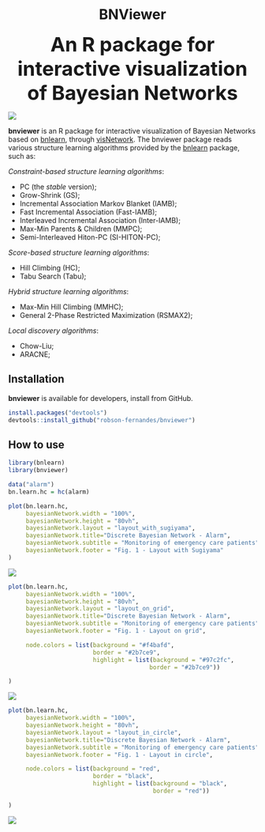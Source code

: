 <b><h1 align="center" >BNViewer</h1></b>

<p align="center">
 <b style='font-size:40px;'>An R package for interactive visualization of Bayesian Networks</b>
</p>

<img src="man/figures/alarm_sugiyama_hc.gif">


**bnviewer** is an R package for interactive visualization of Bayesian Networks based on <a href="http://www.bnlearn.com/" target="_blank">bnlearn</a>, through <a href="https://datastorm-open.github.io/visNetwork/" target="_blank">visNetwork</a>. The bnviewer package reads various structure learning algorithms provided by the <a href="http://www.bnlearn.com/" target="_blank">bnlearn</a> package, such as:

 <p><em>Constraint-based structure learning algorithms</em>:</p>
 <ul>
   <li>PC (the <em>stable</em> version);</li>
   <li>Grow-Shrink (GS);</li>
   <li>Incremental Association Markov Blanket (IAMB);</li>
   <li>Fast Incremental Association (Fast-IAMB);</li>
   <li>Interleaved Incremental Association (Inter-IAMB);</li>
   <li>Max-Min Parents &amp; Children (MMPC);</li>
   <li>Semi-Interleaved Hiton-PC (SI-HITON-PC);</li>
 </ul>
 <p><em>Score-based structure learning algorithms</em>:</p>
 <ul>
   <li>Hill Climbing (HC);</li>
   <li>Tabu Search (Tabu);</li>
 </ul>
 <p><em>Hybrid structure learning algorithms</em>:</p>
 <ul>
   <li>Max-Min Hill Climbing (MMHC);</li>
   <li>General 2-Phase Restricted Maximization (RSMAX2);</li>
 </ul>
 <p><em>Local discovery algorithms</em>:</p>
 <ul>
   <li>Chow-Liu;</li>
   <li>ARACNE;</li>
 </ul>
      
Installation
------------

**bnviewer** is available for developers, install from GitHub.

``` r
install.packages("devtools")
devtools::install_github("robson-fernandes/bnviewer")
```

How to use
----------

``` r
library(bnlearn)
library(bnviewer)
```

``` r
data("alarm")
bn.learn.hc = hc(alarm)
```


``` r
plot(bn.learn.hc,
     bayesianNetwork.width = "100%",
     bayesianNetwork.height = "80vh",
     bayesianNetwork.layout = "layout_with_sugiyama",
     bayesianNetwork.title="Discrete Bayesian Network - Alarm",
     bayesianNetwork.subtitle = "Monitoring of emergency care patients",
     bayesianNetwork.footer = "Fig. 1 - Layout with Sugiyama"
)
```
![](man/figures/alarm_sugiyama_hc.gif)

``` r
plot(bn.learn.hc,
     bayesianNetwork.width = "100%",
     bayesianNetwork.height = "80vh",
     bayesianNetwork.layout = "layout_on_grid",
     bayesianNetwork.title="Discrete Bayesian Network - Alarm",
     bayesianNetwork.subtitle = "Monitoring of emergency care patients",
     bayesianNetwork.footer = "Fig. 1 - Layout on grid",

     node.colors = list(background = "#f4bafd",
                        border = "#2b7ce9",
                        highlight = list(background = "#97c2fc",
                                        border = "#2b7ce9"))

)
```
![](man/figures/alarm_grid_hc.gif)


``` r
plot(bn.learn.hc,
     bayesianNetwork.width = "100%",
     bayesianNetwork.height = "80vh",
     bayesianNetwork.layout = "layout_in_circle",
     bayesianNetwork.title="Discrete Bayesian Network - Alarm",
     bayesianNetwork.subtitle = "Monitoring of emergency care patients",
     bayesianNetwork.footer = "Fig. 1 - Layout in circle",

     node.colors = list(background = "red",
                        border = "black",
                        highlight = list(background = "black",
                                         border = "red"))

)
```
![](man/figures/alarm_circle_hc.gif)
